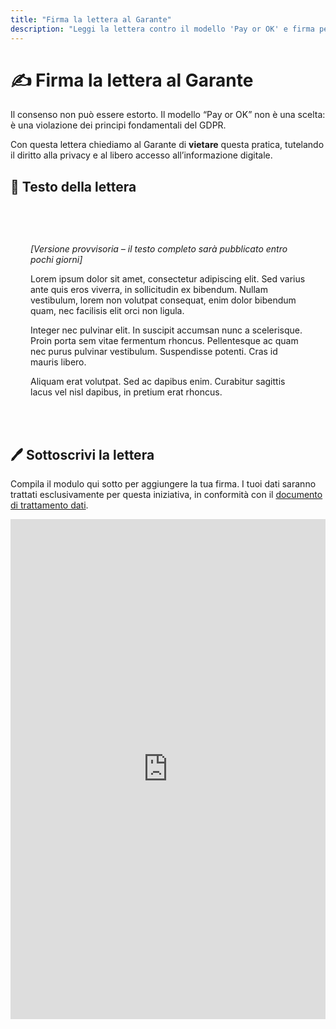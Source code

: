 ```yaml
---
title: "Firma la lettera al Garante"
description: "Leggi la lettera contro il modello 'Pay or OK' e firma per dire che il consenso non è un ricatto."
---
```


# ✍️ Firma la lettera al Garante

Il consenso non può essere estorto. Il modello “Pay or OK” non è una scelta: è una violazione dei principi fondamentali del GDPR.

Con questa lettera chiediamo al Garante di **vietare** questa pratica, tutelando il diritto alla privacy e al libero accesso all’informazione digitale.

<section>
  <h2>📄 Testo della lettera</h2>
  <article style="background-color: var(--bianco); color: var(--nero); padding: 2rem; border: 1px solid var(--grigio); margin: 2rem 0;">
    <p><em>[Versione provvisoria – il testo completo sarà pubblicato entro pochi giorni]</em></p>
    <p>Lorem ipsum dolor sit amet, consectetur adipiscing elit. Sed varius ante quis eros viverra, in sollicitudin ex bibendum. Nullam vestibulum, lorem non volutpat consequat, enim dolor bibendum quam, nec facilisis elit orci non ligula.</p>
    <p>Integer nec pulvinar elit. In suscipit accumsan nunc a scelerisque. Proin porta sem vitae fermentum rhoncus. Pellentesque ac quam nec purus pulvinar vestibulum. Suspendisse potenti. Cras id mauris libero.</p>
    <p>Aliquam erat volutpat. Sed ac dapibus enim. Curabitur sagittis lacus vel nisl dapibus, in pretium erat rhoncus.</p>
  </article>
</section>

## 🖊️ Sottoscrivi la lettera

Compila il modulo qui sotto per aggiungere la tua firma. I tuoi dati saranno trattati esclusivamente per questa iniziativa, in conformità con il [documento di trattamento dati](/trattamento-dati/).

<iframe src="https://cryptpad.fr/form/#/2/form/view/EPjteht4EqD5d3c0kc8knQgbSb7FqzLnkhg-wKhfuVo/" style="width:100%; height:800px; border:none;"></iframe>

